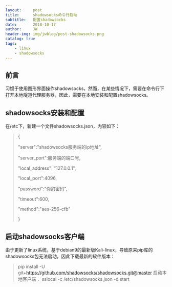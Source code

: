 ```yaml
---
layout:     post
title:      shadowsocks命令行启动
subtitle:   配置shadowsocks
date:       2018-10-17
author:     JW
header-img: img/jwblog/post-shadowsocks.png
catalog: true
tags:
    - linux
    - shadowsocks
---
```


## 前言
习惯于使用图形界面操作shadowsocks，然而，在某些情况下，需要在命令行下打开本地隧道代理服务器，因此，需要在本地安装和配置shadowsocks。

## shadowsocks安装和配置
在/etc下，新建一个文件shadowsocks.json，内容如下：
> {
> 
> "server":"shadowsocks服务端的ip地址",
> 
> "server_port":服务端的端口号,
> 
> "local_address": "127.0.0.1",
> 
> "local_port":4096,
> 
> "password":"你的密码",
> 
> "timeout":600,
> 
> "method":"aes-256-cfb"
> 
> }

## 启动shadowsocks客户端
由于更新了linux系统，基于debian9的最新版Kali-linux，导致原来pip库的shadowsocks包无法启动，因此下载最新的软件版本：
> pip install -U git+https://github.com/shadowsocks/shadowsocks.git@master
启动本地客户端：
> sslocal -c /etc/shadowsocks.json -d start
